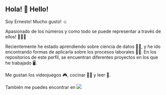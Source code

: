 ## Hola! 👋 Hello!

Soy Ernesto! Mucho gusto! ☺️

Apasionado de los números y como todo se puede representar a través de ellos! 🤯🤯🤯 

Recientemente he estado aprendiendo sobre ciencia de datos 👨‍🎓, y he ido encontrando formas de aplicarla sobre los procesos laborales 👨‍💻. En los repositorios de este perfil, se encuentran diferentes proyectos en los que he trabajado 🖥️. 

Me gustan los videojuegos 🎮, cocinar 👨‍🍳 y leer 📖.

También me puedes encontrar en ![](https://img.shields.io/badge/Ernesto-p?style=social&logo=linkedin&link=https%3A%2F%2Fwww.linkedin.com%2Fin%2Fernestorodriguezlopez)


<!--
**netorolo89/netorolo89** is a ✨ _special_ ✨ repository because its `README.md` (this file) appears on your GitHub profile.

Here are some ideas to get you started:

- 🔭 I’m currently working on ...
- 🌱 I’m currently learning ...
- 👯 I’m looking to collaborate on ...
- 🤔 I’m looking for help with ...
- 💬 Ask me about ...
- 📫 How to reach me: ...
- 😄 Pronouns: ...
- ⚡ Fun fact: ...
-->
